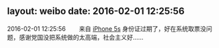 layout: weibo
date: 2016-02-01 12:25:56
---
<meta name="referrer" content="no-referrer" />

2016-02-01 12:25:56  &nbsp;&nbsp;&nbsp;&nbsp;&nbsp;&nbsp; 来自 <a href="sinaweibo://customweibosource" rel="nofollow">iPhone 5s</a>
身份证过期了，好在系统取票没问题，感谢党国没把系统做的太高端，社会主义好…… ​​​
